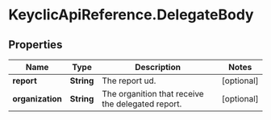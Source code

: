 # KeyclicApiReference.DelegateBody

## Properties
Name | Type | Description | Notes
------------ | ------------- | ------------- | -------------
**report** | **String** | The report ud. | [optional] 
**organization** | **String** | The organition that receive the delegated report. | [optional] 


